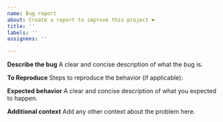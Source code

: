 ```yaml
---
name: Bug report
about: Create a report to improve this project ❤️
title: ''
labels: ''
assignees: ''

---
```


**Describe the bug**
A clear and concise description of what the bug is.

**To Reproduce**
Steps to reproduce the behavior (if applicable):

**Expected behavior**
A clear and concise description of what you expected to happen.

**Additional context**
Add any other context about the problem here.
